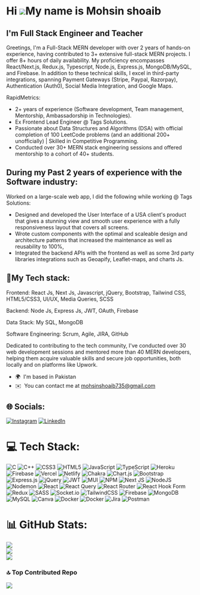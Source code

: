 Hi ![](https://user-images.githubusercontent.com/18350557/176309783-0785949b-9127-417c-8b55-ab5a4333674e.gif)My name is Mohsin shoaib
=====================================================================================================================================

I'm Full Stack Engineer and Teacher
---------------------------------
Greetings,
I'm a Full-Stack MERN developer with over 2 years of hands-on experience, having contributed to 3+ extensive full-stack MERN projects. I offer 8+ hours of daily availability. My proficiency encompasses React/Next.js, Redux.js, Typescript, Node.js, Express.js, MongoDB/MySQL, and Firebase. In addition to these technical skills, I excel in third-party integrations, spanning Payment Gateways (Stripe, Paypal, Razorpay), Authentication (Auth0), Social Media Integration, and Google Maps.

RapidMetrics:
- 2+ years of experience (Software development, Team management, Mentorship, Ambassadorship in Technologies).
- Ex Frontend Lead Engineer @ Tags Solutions.
- Passionate about Data Structures and Algorithms (DSA) with official completion of 100 LeetCode problems (and an additional 200+ unofficially) | Skilled in Competitive Programming.
- Conducted over 30+ MERN stack engineering sessions and offered mentorship to a cohort of 40+ students.

During my Past 2 years of experience with the Software industry:
----------------------------------------------------------------
Worked on a large-scale web app, I did the following while working @ Tags Solutions:
- Designed and developed the User Interface of a USA client's product that gives a stunning view and smooth user experience with a fully responsiveness layout that covers all screens.
- Wrote custom components with the optimal and scaleable design and architecture patterns that increased the maintenance as well as reusability to 100%,
- Integrated the backend APIs with the frontend as well as some 3rd party libraries integrations such as Geoapify, Leaflet-maps, and charts Js.

📌My Tech stack:
------------------
Frontend:
React Js, Next Js, Javascript, jQuery, Bootstrap, Tailwind CSS, HTML5/CSS3, UI/UX, Media Queries, SCSS

Backend:
Node Js, Express Js, JWT, OAuth, Firebase

Data Stack:
My SQL, MongoDB

Software Engineering:
Scrum, Agile, JIRA, GitHub

Dedicated to contributing to the tech community, I've conducted over 30 web development sessions and mentored more than 40 MERN developers, helping them acquire valuable skills and secure job opportunities, both locally and on platforms like Upwork.

* 🌍  I'm based in Pakistan
* ✉️  You can contact me at [mohsinshoaib735@gmail.com](mailto:mohsinshoaib735@gmail.com)


## 🌐 Socials:
[![Instagram](https://img.shields.io/badge/Instagram-%23E4405F.svg?logo=Instagram&logoColor=white)](https://instagram.com/mohsinshoaib_) [![LinkedIn](https://img.shields.io/badge/LinkedIn-%230077B5.svg?logo=linkedin&logoColor=white)](https://linkedin.com/in/mohsin-shoaib-81bb441a4) 

# 💻 Tech Stack:
![C](https://img.shields.io/badge/c-%2300599C.svg?style=for-the-badge&logo=c&logoColor=white) ![C++](https://img.shields.io/badge/c++-%2300599C.svg?style=for-the-badge&logo=c%2B%2B&logoColor=white) ![CSS3](https://img.shields.io/badge/css3-%231572B6.svg?style=for-the-badge&logo=css3&logoColor=white) ![HTML5](https://img.shields.io/badge/html5-%23E34F26.svg?style=for-the-badge&logo=html5&logoColor=white) ![JavaScript](https://img.shields.io/badge/javascript-%23323330.svg?style=for-the-badge&logo=javascript&logoColor=%23F7DF1E) ![TypeScript](https://img.shields.io/badge/typescript-%23007ACC.svg?style=for-the-badge&logo=typescript&logoColor=white) ![Heroku](https://img.shields.io/badge/heroku-%23430098.svg?style=for-the-badge&logo=heroku&logoColor=white) ![Firebase](https://img.shields.io/badge/firebase-%23039BE5.svg?style=for-the-badge&logo=firebase) ![Vercel](https://img.shields.io/badge/vercel-%23000000.svg?style=for-the-badge&logo=vercel&logoColor=white) ![Netlify](https://img.shields.io/badge/netlify-%23000000.svg?style=for-the-badge&logo=netlify&logoColor=#00C7B7) ![Chakra](https://img.shields.io/badge/chakra-%234ED1C5.svg?style=for-the-badge&logo=chakraui&logoColor=white) ![Chart.js](https://img.shields.io/badge/chart.js-F5788D.svg?style=for-the-badge&logo=chart.js&logoColor=white) ![Bootstrap](https://img.shields.io/badge/bootstrap-%238511FA.svg?style=for-the-badge&logo=bootstrap&logoColor=white) ![Express.js](https://img.shields.io/badge/express.js-%23404d59.svg?style=for-the-badge&logo=express&logoColor=%2361DAFB) ![jQuery](https://img.shields.io/badge/jquery-%230769AD.svg?style=for-the-badge&logo=jquery&logoColor=white) ![JWT](https://img.shields.io/badge/JWT-black?style=for-the-badge&logo=JSON%20web%20tokens) ![MUI](https://img.shields.io/badge/MUI-%230081CB.svg?style=for-the-badge&logo=mui&logoColor=white) ![NPM](https://img.shields.io/badge/NPM-%23CB3837.svg?style=for-the-badge&logo=npm&logoColor=white) ![Next JS](https://img.shields.io/badge/Next-black?style=for-the-badge&logo=next.js&logoColor=white) ![NodeJS](https://img.shields.io/badge/node.js-6DA55F?style=for-the-badge&logo=node.js&logoColor=white) ![Nodemon](https://img.shields.io/badge/NODEMON-%23323330.svg?style=for-the-badge&logo=nodemon&logoColor=%BBDEAD) ![React](https://img.shields.io/badge/react-%2320232a.svg?style=for-the-badge&logo=react&logoColor=%2361DAFB) ![React Query](https://img.shields.io/badge/-React%20Query-FF4154?style=for-the-badge&logo=react%20query&logoColor=white) ![React Router](https://img.shields.io/badge/React_Router-CA4245?style=for-the-badge&logo=react-router&logoColor=white) ![React Hook Form](https://img.shields.io/badge/React%20Hook%20Form-%23EC5990.svg?style=for-the-badge&logo=reacthookform&logoColor=white) ![Redux](https://img.shields.io/badge/redux-%23593d88.svg?style=for-the-badge&logo=redux&logoColor=white) ![SASS](https://img.shields.io/badge/SASS-hotpink.svg?style=for-the-badge&logo=SASS&logoColor=white) ![Socket.io](https://img.shields.io/badge/Socket.io-black?style=for-the-badge&logo=socket.io&badgeColor=010101) ![TailwindCSS](https://img.shields.io/badge/tailwindcss-%2338B2AC.svg?style=for-the-badge&logo=tailwind-css&logoColor=white) ![Firebase](https://img.shields.io/badge/Firebase-039BE5?style=for-the-badge&logo=Firebase&logoColor=white) ![MongoDB](https://img.shields.io/badge/MongoDB-%234ea94b.svg?style=for-the-badge&logo=mongodb&logoColor=white) ![MySQL](https://img.shields.io/badge/mysql-%2300000f.svg?style=for-the-badge&logo=mysql&logoColor=white) ![Canva](https://img.shields.io/badge/Canva-%2300C4CC.svg?style=for-the-badge&logo=Canva&logoColor=white) ![Docker](https://img.shields.io/badge/docker-%230db7ed.svg?style=for-the-badge&logo=docker&logoColor=white) ![Docker](https://img.shields.io/badge/docker-%230db7ed.svg?style=for-the-badge&logo=docker&logoColor=white) ![Jira](https://img.shields.io/badge/jira-%230A0FFF.svg?style=for-the-badge&logo=jira&logoColor=white) ![Postman](https://img.shields.io/badge/Postman-FF6C37?style=for-the-badge&logo=postman&logoColor=white)
# 📊 GitHub Stats:
![](https://github-readme-stats.vercel.app/api?username=mohsinchd&theme=vue-dark&hide_border=false&include_all_commits=true&count_private=true)<br/>
![](https://github-readme-streak-stats.herokuapp.com/?user=mohsinchd&theme=vue-dark&hide_border=false)<br/>
![](https://github-readme-stats.vercel.app/api/top-langs/?username=mohsinchd&theme=vue-dark&hide_border=false&include_all_commits=true&count_private=true&layout=compact)

### 🔝 Top Contributed Repo
![](https://github-contributor-stats.vercel.app/api?username=mohsinchd&limit=5&theme=dark&combine_all_yearly_contributions=true)


